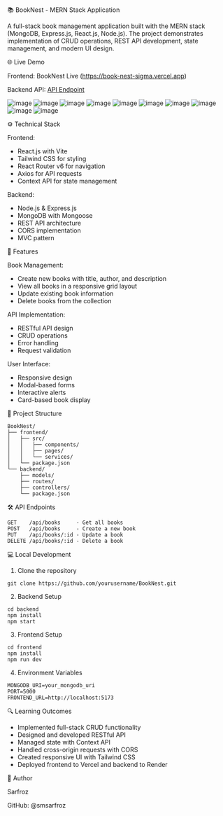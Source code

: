 📚 BookNest - MERN Stack Application

A full-stack book management application built with the MERN stack (MongoDB, Express.js, React.js, Node.js). The project demonstrates implementation of CRUD operations, REST API development, state management, and modern UI design.

🌐 Live Demo

Frontend: BookNest Live (https://book-nest-sigma.vercel.app)

Backend API: [API Endpoint](https://booknest-6065.onrender.com)

![image](https://github.com/user-attachments/assets/d529781d-79d1-47ca-a579-0c2102234de3)
![image](https://github.com/user-attachments/assets/f824d598-9d74-444e-bb7c-b66d0fa4044b)
![image](https://github.com/user-attachments/assets/f3b7d0a2-2439-4a92-a4d2-fc0f5e6de344)
![image](https://github.com/user-attachments/assets/195e342d-0df9-4ec2-aa39-553f0db51780)
![image](https://github.com/user-attachments/assets/6b001477-9ceb-46cd-a870-d00103745351)
![image](https://github.com/user-attachments/assets/21c30adb-bc36-4a58-9c46-7e4fd0619376)
![image](https://github.com/user-attachments/assets/df428668-48df-49bb-b52b-c5f545dbbb54)
![image](https://github.com/user-attachments/assets/98ce097c-1aa7-48ff-8985-9f408e4dffa3)
![image](https://github.com/user-attachments/assets/2a12e6af-73fd-4f36-911a-050826db408b)
![image](https://github.com/user-attachments/assets/6af3e009-db2d-4ad6-8534-b74f4ea49720)

⚙️ Technical Stack

Frontend:

- React.js with Vite
- Tailwind CSS for styling
- React Router v6 for navigation
- Axios for API requests
- Context API for state management

Backend:

- Node.js & Express.js
- MongoDB with Mongoose
- REST API architecture
- CORS implementation
- MVC pattern

🔋 Features

Book Management:

- Create new books with title, author, and description
- View all books in a responsive grid layout
- Update existing book information
- Delete books from the collection

API Implementation:

- RESTful API design
- CRUD operations
- Error handling
- Request validation

User Interface:

- Responsive design
- Modal-based forms
- Interactive alerts
- Card-based book display

📂 Project Structure

```
BookNest/
├── frontend/
│   ├── src/
│   │   ├── components/
│   │   ├── pages/
│   │   └── services/
│   └── package.json
└── backend/
    ├── models/
    ├── routes/
    ├── controllers/
    └── package.json
```

🛠️ API Endpoints

```
GET    /api/books     - Get all books
POST   /api/books     - Create a new book
PUT    /api/books/:id - Update a book
DELETE /api/books/:id - Delete a book
```

💻 Local Development

1. Clone the repository
```
git clone https://github.com/yourusername/BookNest.git
```

2. Backend Setup

```
cd backend
npm install
npm start
```

3. Frontend Setup

```
cd frontend
npm install
npm run dev
```

4. Environment Variables
```
MONGODB_URI=your_mongodb_uri
PORT=5000
FRONTEND_URL=http://localhost:5173
```

🔍 Learning Outcomes

- Implemented full-stack CRUD functionality
- Designed and developed RESTful API
- Managed state with Context API
- Handled cross-origin requests with CORS
- Created responsive UI with Tailwind CSS
- Deployed frontend to Vercel and backend to Render

👤 Author

Sarfroz

GitHub: @smsarfroz
